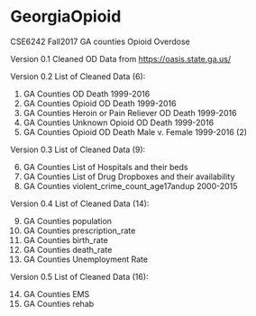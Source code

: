 # GeorgiaOpioid
CSE6242 Fall2017 GA counties Opioid Overdose

Version 0.1
Cleaned OD Data from https://oasis.state.ga.us/

Version 0.2
List of Cleaned Data (6):

1. GA Counties OD Death 1999-2016
2. GA Counties Opioid OD Death 1999-2016
3. GA Counties Heroin or Pain Reliever OD Death 1999-2016
4. GA Counties Unknown Opioid OD Death 1999-2016
5. GA Counties Opioid OD Death Male v. Female 1999-2016 (2)

Version 0.3
List of Cleaned Data (9):

6. GA Counties List of Hospitals and their beds
7. GA Counties List of Drug Dropboxes and their availability
8. GA Counties violent_crime_count_age17andup 2000-2015

Version 0.4
List of Cleaned Data (14):

9. GA Counties population
10. GA Counties prescription_rate
11. GA Counties birth_rate
12. GA Counties death_rate
13. GA Counties Unemployment Rate

Version 0.5
List of Cleaned Data (16):

14. GA Counties EMS
15. GA Counties rehab


